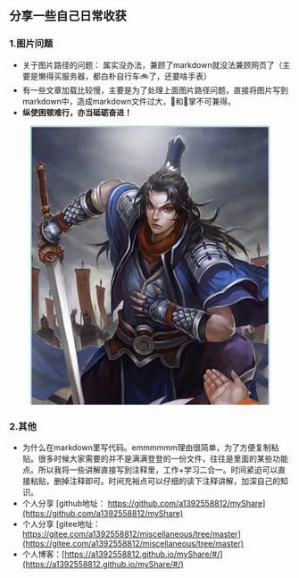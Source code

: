 ## 分享一些自己日常收获
### 1.图片问题

* 关于图片路径的问题： 属实没办法，兼顾了markdown就没法兼顾网页了（主要是懒得买服务器，都白朴自行车🚲了，还要啥手表）
* 有一些文章加载比较慢，主要是为了处理上面图片路径问题，直接将图片写到markdown中，造成markdown文件过大，🐠和🐻掌不可兼得。
* **纵使困顿难行，亦当砥砺奋进！**

<div align=center> 
      <img src="./image/jiangwei.jpg" alt="avatar" style="zoom:50%" />
    </div>



### 2.其他

* 为什么在markdown里写代码。emmmmmm理由很简单，为了方便复制粘贴。很多时候大家需要的并不是满满登登的一份文件，往往是里面的某些功能点。所以我将一些讲解直接写到注释里，工作+学习二合一。时间紧迫可以直接粘贴，删掉注释即可。时间充裕点可以仔细的读下注释讲解，加深自己的知识。  
* 个人分享 [github地址： https://github.com/a1392558812/myShare](https://github.com/a1392558812/myShare)
* 个人分享 [gitee地址：https://gitee.com/a1392558812/miscellaneous/tree/master](https://gitee.com/a1392558812/miscellaneous/tree/master)
* 个人博客：[https://a1392558812.github.io/myShare/#/](https://a1392558812.github.io/myShare/#/)

